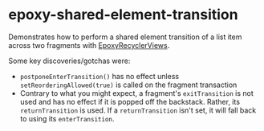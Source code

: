 # epoxy-shared-element-transition

Demonstrates how to perform a shared element transition of a list item across two fragments with [EpoxyRecyclerViews](https://github.com/airbnb/epoxy).

Some key discoveries/gotchas were:
 - `postponeEnterTransition()` has no effect unless `setReorderingAllowed(true)` is called on the fragment transaction
 - Contrary to what you might expect, a fragment's `exitTransition` is not used and has no effect if it is popped off the backstack. Rather, its `returnTransition` is used. If a `returnTransition` isn't set, it will fall back to using its `enterTransition`.
